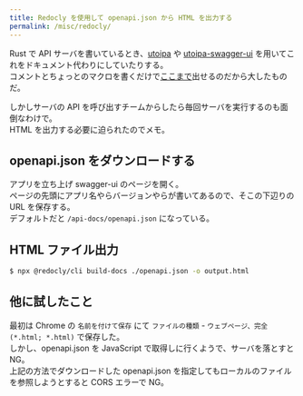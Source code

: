 ```yaml
---
title: Redocly を使用して openapi.json から HTML を出力する
permalink: /misc/redocly/
---
```


Rust で API サーバを書いているとき、[utoipa](https://crates.io/crates/utoipa) や [utoipa-swagger-ui](https://crates.io/crates/utoipa-swagger-ui) を用いてこれをドキュメント代わりにしていたりする。  
コメントとちょっとのマクロを書くだけで[ここまで](https://petstore.swagger.io/)出せるのだから大したものだ。

しかしサーバの API を呼び出すチームからしたら毎回サーバを実行するのも面倒なわけで。  
HTML を出力する必要に迫られたのでメモ。

## openapi.json をダウンロードする
アプリを立ち上げ swagger-ui のページを開く。  
ページの先頭にアプリ名やらバージョンやらが書いてあるので、そこの下辺りの URL を保存する。  
デフォルトだと `/api-docs/openapi.json` になっている。

## HTML ファイル出力
```sh
$ npx @redocly/cli build-docs ./openapi.json -o output.html
```

## 他に試したこと
最初は Chrome の `名前を付けて保存` にて `ファイルの種類` - `ウェブページ、完全 (*.html; *.html)` で保存した。  
しかし、openapi.json を JavaScript で取得しに行くようで、サーバを落とすと NG。  
上記の方法でダウンロードした openapi.json を指定してもローカルのファイルを参照しようとすると CORS エラーで NG。
